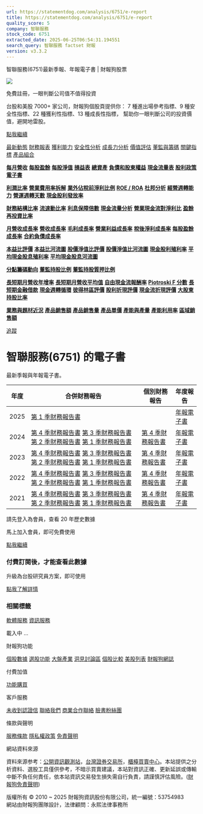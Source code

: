 ```yaml
---
url: https://statementdog.com/analysis/6751/e-report
title: https://statementdog.com/analysis/6751/e-report
quality_score: 5
company: 智聯服務
stock_code: 6751
extracted_date: 2025-06-25T06:54:31.194551
search_query: 智聯服務 factset 財報
version: v3.3.2
---
```


智聯服務(6751)最新季報、年報電子書 | 財報狗股票















![](https://www.facebook.com/tr?id=1265443774131605&ev=PageView&noscript=1)













































































免費註冊，一眼判斷公司值不值得投資

台股和美股 7000+ 家公司，財報狗個股頁提供你：
7 種進出場參考指標、9 種安全性指標、22 種獲利性指標、13 種成長性指標，
幫助你一眼判斷公司的投資價值，避開地雷股。

[點我繼續](/users/sign_up)

[最新動態](/analysis/6751)
[財務報表](/analysis/6751/monthly-revenue)
[獲利能力](/analysis/6751/profit-margin)
[安全性分析](/analysis/6751/financial-structure-ratio)
[成長力分析](/analysis/6751/monthly-revenue-growth-rate)
[價值評估](/analysis/6751/pe)
[董監與籌碼](/analysis/6751/broker-trading)
[關鍵指標](/analysis/6751/long-term-and-short-term-monthly-revenue-yoy)
[產品組合](/analysis/6751/ai-search)

[**每月營收**](/analysis/6751/monthly-revenue)
[**每股盈餘**](/analysis/6751/eps)
[**每股淨值**](/analysis/6751/nav)
[**損益表**](/analysis/6751/income-statement)
[**總資產**](/analysis/6751/assets)
[**負債和股東權益**](/analysis/6751/liabilities-and-equity)
[**現金流量表**](/analysis/6751/cash-flow-statement)
[**股利政策**](/analysis/6751/dividend-policy)
[**電子書**](/analysis/6751/e-report)

[**利潤比率**](/analysis/6751/profit-margin)
[**營業費用率拆解**](/analysis/6751/operating-expense-ratio)
[**業外佔稅前淨利比例**](/analysis/6751/non-operating-income-to-profit-before-tax)
[**ROE / ROA**](/analysis/6751/roe-roa)
[**杜邦分析**](/analysis/6751/du-pont-analysis)
[**經營週轉能力**](/analysis/6751/turnover-ratio)
[**營運週轉天數**](/analysis/6751/turnover-days)
[**現金股利發放率**](/analysis/6751/dividend-payout-ratio)

[**財務結構比率**](/analysis/6751/financial-structure-ratio)
[**流速動比率**](/analysis/6751/current-ratio-and-quick-ratio)
[**利息保障倍數**](/analysis/6751/interest-coverage-ratio)
[**現金流量分析**](/analysis/6751/cash-flow-analysis)
[**營業現金流對淨利比**](/analysis/6751/operating-cash-flow-to-net-income-ratio)
[**盈餘再投資比率**](/analysis/6751/reinvestment-rate)

[**月營收成長率**](/analysis/6751/monthly-revenue-growth-rate)
[**營收成長率**](/analysis/6751/revenue-growth-rate)
[**毛利成長率**](/analysis/6751/gross-profit-growth-rate)
[**營業利益成長率**](/analysis/6751/operating-income-growth-rate)
[**稅後淨利成長率**](/analysis/6751/net-income-growth-rate)
[**每股盈餘成長率**](/analysis/6751/eps-growth-rate)
[**合約負債成長率**](/analysis/6751/current-contract-liabilities-growth-rate)

[**本益比評價**](/analysis/6751/pe)
[**本益比河流圖**](/analysis/6751/pe-band)
[**股價淨值比評價**](/analysis/6751/pb)
[**股價淨值比河流圖**](/analysis/6751/pb-band)
[**現金股利殖利率**](/analysis/6751/dividend-yield)
[**平均現金股息殖利率**](/analysis/6751/average-dividend-yield)
[**平均現金股息河流圖**](/analysis/6751/average-dividend-yield-band)

[**分點籌碼動向**](/analysis/6751/broker-trading)
[**董監持股比例**](/analysis/6751/board-members-and-supervisors-shares-to-shares-outstanding-ratio)
[**董監持股質押比例**](/analysis/6751/pledging-ratio-of-board-members-and-supervisors)

[**長短期月營收年增率**](/analysis/6751/long-term-and-short-term-monthly-revenue-yoy)
[**長短期月營收平均值**](/analysis/6751/average-long-term-and-short-term-monthly-revenue)
[**自由現金流報酬率**](/analysis/6751/croic)
[**Piotroski F 分數**](/analysis/6751/piotroski-f-score)
[**長短期金融借款**](/analysis/6751/financial-borrowing)
[**現金週轉循環**](/analysis/6751/cash-conversion-cycle)
[**彼得林區評價**](/analysis/6751/peter-lynch-valuation)
[**股利折現評價**](/analysis/6751/dividend-discount-valuation)
[**現金流折現評價**](/analysis/6751/dcf-valuation)
[**大股東持股比率**](/analysis/6751/majority-shareholders-share-ratio)

[**業務與題材近況**](/analysis/6751/ai-search)
[**產品銷售額**](/analysis/6751/product-sales-figure)
[**產品銷售量**](/analysis/6751/product-sales-volume)
[**產品單價**](/analysis/6751/product-unit-price)
[**產能與產量**](/analysis/6751/production-capacity)
[**產能利用率**](/analysis/6751/production-capacity-utilization)
[**區域銷售額**](/analysis/6751/product-regional-sales)

[追蹤](/users/sign_up)

# 智聯服務(6751) 的電子書

最新季報與年報電子書。

| 年度 | 合併財務報告 | 個別財務報告 | 年度報告 |
| --- | --- | --- | --- |
| 2025 | [第 1 季財務報告書](https://doc.twse.com.tw/server-java/t57sb01?co_id=6751&colorchg=1&kind=A&step=9&filename=202501_6751_AI1.pdf) |  | [年報電子書](/analysis) |
| 2024 | [第 4 季財務報告書](https://doc.twse.com.tw/server-java/t57sb01?co_id=6751&colorchg=1&kind=A&step=9&filename=202404_6751_AI1.pdf)  [第 3 季財務報告書](https://doc.twse.com.tw/server-java/t57sb01?co_id=6751&colorchg=1&kind=A&step=9&filename=202403_6751_AI1.pdf)  [第 2 季財務報告書](https://doc.twse.com.tw/server-java/t57sb01?co_id=6751&colorchg=1&kind=A&step=9&filename=202402_6751_AI1.pdf)  [第 1 季財務報告書](https://doc.twse.com.tw/server-java/t57sb01?co_id=6751&colorchg=1&kind=A&step=9&filename=202401_6751_AI1.pdf) | [第 4 季財務報告書](https://doc.twse.com.tw/server-java/t57sb01?co_id=6751&colorchg=1&kind=A&step=9&filename=202404_6751_AI3.pdf) | [年報電子書](https://doc.twse.com.tw/server-java/t57sb01?co_id=6751&colorchg=1&kind=F&step=9&filename=2024_6751_20250611F04.pdf) |
| 2023 | [第 4 季財務報告書](https://doc.twse.com.tw/server-java/t57sb01?co_id=6751&colorchg=1&kind=A&step=9&filename=202304_6751_AI1.pdf)  [第 3 季財務報告書](https://doc.twse.com.tw/server-java/t57sb01?co_id=6751&colorchg=1&kind=A&step=9&filename=202303_6751_AI1.pdf)  [第 2 季財務報告書](https://doc.twse.com.tw/server-java/t57sb01?co_id=6751&colorchg=1&kind=A&step=9&filename=202302_6751_AI1.pdf)  [第 1 季財務報告書](https://doc.twse.com.tw/server-java/t57sb01?co_id=6751&colorchg=1&kind=A&step=9&filename=202301_6751_AI1.pdf) | [第 4 季財務報告書](https://doc.twse.com.tw/server-java/t57sb01?co_id=6751&colorchg=1&kind=A&step=9&filename=202304_6751_AI3.pdf) | [年報電子書](https://doc.twse.com.tw/server-java/t57sb01?co_id=6751&colorchg=1&kind=F&step=9&filename=2023_6751_20240607F04.pdf) |
| 2022 | [第 4 季財務報告書](https://doc.twse.com.tw/server-java/t57sb01?co_id=6751&colorchg=1&kind=A&step=9&filename=202204_6751_AI1.pdf)  [第 3 季財務報告書](https://doc.twse.com.tw/server-java/t57sb01?co_id=6751&colorchg=1&kind=A&step=9&filename=202203_6751_AI1.pdf)  [第 2 季財務報告書](https://doc.twse.com.tw/server-java/t57sb01?co_id=6751&colorchg=1&kind=A&step=9&filename=202202_6751_AI1.pdf)  [第 1 季財務報告書](https://doc.twse.com.tw/server-java/t57sb01?co_id=6751&colorchg=1&kind=A&step=9&filename=202201_6751_AI1.pdf) | [第 4 季財務報告書](https://doc.twse.com.tw/server-java/t57sb01?co_id=6751&colorchg=1&kind=A&step=9&filename=202204_6751_AI3.pdf) | [年報電子書](https://doc.twse.com.tw/server-java/t57sb01?co_id=6751&colorchg=1&kind=F&step=9&filename=2022_6751_20230613F04.pdf) |
| 2021 | [第 4 季財務報告書](https://doc.twse.com.tw/server-java/t57sb01?co_id=6751&colorchg=1&kind=A&step=9&filename=202104_6751_AI1.pdf)  [第 3 季財務報告書](https://doc.twse.com.tw/server-java/t57sb01?co_id=6751&colorchg=1&kind=A&step=9&filename=202103_6751_AI1.pdf)  [第 2 季財務報告書](https://doc.twse.com.tw/server-java/t57sb01?co_id=6751&colorchg=1&kind=A&step=9&filename=202102_6751_AI1.pdf)  [第 1 季財務報告書](https://doc.twse.com.tw/server-java/t57sb01?co_id=6751&colorchg=1&kind=A&step=9&filename=202101_6751_AI1.pdf) | [第 4 季財務報告書](https://doc.twse.com.tw/server-java/t57sb01?co_id=6751&colorchg=1&kind=A&step=9&filename=202104_6751_AI3.pdf) | [年報電子書](https://doc.twse.com.tw/server-java/t57sb01?co_id=6751&colorchg=1&kind=F&step=9&filename=2021_6751_20220608F04.pdf) |

請先登入為會員，查看 20 年歷史數據

馬上加入會員，即可免費使用

[點我繼續](/users/sign_up)

### 付費訂閱後，才能查看此數據

升級為台股研究員方案，即可使用

[點我了解詳情](/pricing)

### 相關標籤

[軟體服務](/tags/363)
[資訊服務](/tags/324)

載入中 ...





財報狗功能

[個股數據](/analysis)
[選股功能](/screeners)
[大盤產業](/taiex)
[洞見討論區](/insight)
[個股比較](/compare/tpe)
[美股列表](/us-stock-list)
[財報狗網誌](/blog/)

付費加值

[功能購買](/pricing)

客戶服務

[未收到認證信](/users/recv_auth_fail)
[聯絡我們](/contact)
[商業合作聯絡](/contact)
[臉書粉絲團](//www.facebook.com/statementdog)

條款與聲明

[服務條款](/law/tos)
[隱私權政策](/law/privacy)
[免責聲明](/law/disclaimer)

網站資料來源

資料來源参考：[公開資訊觀測站](http://mops.twse.com.tw/mops/web/index)，[台灣證券交易所](http://www.tse.com.tw/)，[櫃檯買賣中心](http://www.otc.org.tw/)。本站提供之分析資料、選股工具僅供參考，不暗示買賣建議，本站對資訊正確、更新延誤或傳輸中斷不負任何責任，依本站資訊交易發生損失需自行負責，請謹慎評估風險。([財報狗免責聲明](/law/disclaimer))

版權所有 © 2010 ~ 2025 財報狗資訊股份有限公司，統一編號：53754983  
網站由財報狗團隊設計，法律顧問：永熙法律事務所